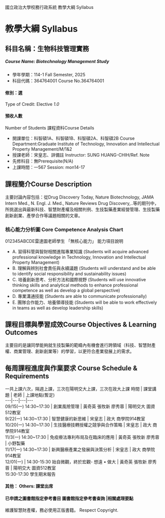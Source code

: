 國立政治大學校務行政系統 教學大綱 Syllabus
# 教學大綱 Syllabus
##  科目名稱：生物科技管理實務
#####  Course Name: Biotechnology Management Study
  * 學年學期：114-1 Fall Semester, 2025 
  * 科目代碼：364764001 Course No.364764001
#### 修別：選
Type of Credit: Elective 
_1.0_
#### 預收人數
Number of Students
課程資料Course Details
  * 開課單位：科智碩1A、科智碩1B、科智碩2A、科智碩2B Course Department:Graduate Institute of Technology, Innovation and Intellectual Property Management/M/1&2 
  * 授課老師：宋皇志、詳備註 Instructor: SUNG HUANG-CHIH/Ref. Note 
  * 先修科目：無Prerequisite(N/A)
  * 上課時間：一567 Session: mon14-17 
##  課程簡介Course Description
主要討論內容包括：從Drug Discovery Today, Nature Biotechnology, JAMA Intern Med., N. Engl. J. Med., Nature Reviews Drug Discovery,..等的期刊中，所挑選出與最新科技、智慧財產權及相關判例、生技製藥產業經營管理、生技製藥創新創業、產學合作等議題相關的文章。
###  核心能力分析圖 Core Competence Analysis Chart
012345ABCDE雷達圖老師學生
「無核心能力」 
能力項目說明
  * A. 習得科管與智財相關進階專業知識 (Students will acquire advanced professional knowledge in Technology, Innovation and Intellectual Property Management)
  * B. 理解與辨別社會責任與永續議題 (Students will understand and be able to identify social responsibility and sustainability issues)
  * C. 培養創新思考、分析方法和國際視野 (Students will use innovative thinking skills and analytical methods to enhance professional competence as well as develop a global perspective)
  * D. 專業溝通技能 (Students are able to communicate professionally)
  * E. 團隊合作能力、培養領導技能 (Students will be able to work effectively in teams as well as develop leadership skills)
##  課程目標與學習成效Course Objectives & Learning Outcomes 
主要目的是讓同學能夠就生技製藥的範疇內有機會進行跨領域（科技、智慧財產權、商業管理、創新創業等）的學習，以更符合產業發展上的需求。
##  每周課程進度與作業要求 Course Schedule & Requirements
一共上課六次，隔週上課，三次在陽明交大上課，三次在政大上課
時間 |  課堂講題 |  老師 |  上課地點(暫定)  
---|---|---|---  
09/15(一) 14:30~17:30 |  創業風險管理 |  黃奇英 張牧新 廖秀蓉 |  陽明交大 圖資512教室  
9/22(一) 14:30~17:30 |  智慧健康的新思維 |  宋皇志 |  政大 商學院914教室  
10/20(一) 14:30~17:30 |  生技醫療技轉授權之競爭與合作策略 |  宋皇志 |  政大 商學院914教室  
11/3(一) 14:30~17:30 |  免疫療法專利布局及在臨床的應用 |  黃奇英 張牧新 廖秀蓉 |  小野製藥  
11/17(一) 14:30~17:30 |  新興醫療產業之發展與決策分析 |  宋皇志 |  政大 商學院914教室  
12/01(一) |  14:30-15:30 始自微觀，終於宏觀- 想遠 • 做大 |  黃奇英 張牧新 廖秀蓉 |  陽明交大 圖資512教室  
15:30-17:30 學生期末報告  
####  其他： Others: 課堂出席 
####  已申請之圖書館指定參考書目  圖書館指定參考書查詢 |相關處理要點
維護智慧財產權，務必使用正版書籍。 Respect Copyright.